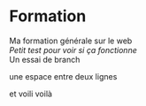 # Formation
Ma formation générale sur le web  
*Petit test pour voir si ça fonctionne*  
Un essai de branch  

une espace entre deux lignes

et voili voilà
